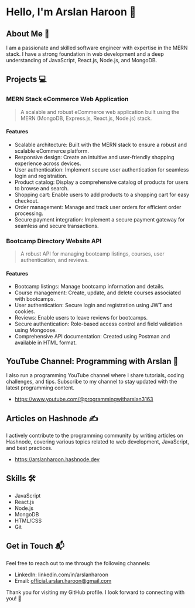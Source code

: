 # Hello, I'm Arslan Haroon 👋

## About Me 🚀

I am a passionate and skilled software engineer with expertise in the MERN stack. I have a strong foundation in web development and a deep understanding of JavaScript, React.js, Node.js, and MongoDB.

## Projects 💻

### MERN Stack eCommerce Web Application

> A scalable and robust eCommerce web application built using the MERN (MongoDB, Express.js, React.js, Node.js) stack.

#### Features

- Scalable architecture: Built with the MERN stack to ensure a robust and scalable eCommerce platform.
- Responsive design: Create an intuitive and user-friendly shopping experience across devices.
- User authentication: Implement secure user authentication for seamless login and registration.
- Product catalog: Display a comprehensive catalog of products for users to browse and search.
- Shopping cart: Enable users to add products to a shopping cart for easy checkout.
- Order management: Manage and track user orders for efficient order processing.
- Secure payment integration: Implement a secure payment gateway for seamless and secure transactions.

### Bootcamp Directory Website API

> A robust API for managing bootcamp listings, courses, user authentication, and reviews.

#### Features

- Bootcamp listings: Manage bootcamp information and details.
- Course management: Create, update, and delete courses associated with bootcamps.
- User authentication: Secure login and registration using JWT and cookies.
- Reviews: Enable users to leave reviews for bootcamps.
- Secure authentication: Role-based access control and field validation using Mongoose.
- Comprehensive API documentation: Created using Postman and available in HTML format.
  
## YouTube Channel: Programming with Arslan 🎥

I also run a programming YouTube channel where I share tutorials, coding challenges, and tips. Subscribe to my channel to stay updated with the latest programming content.

- https://www.youtube.com/@programmingwitharslan3163

## Articles on Hashnode ✍️

I actively contribute to the programming community by writing articles on Hashnode, covering various topics related to web development, JavaScript, and best practices.

- https://arslanharoon.hashnode.dev

## Skills 🛠️

- JavaScript
- React.js
- Node.js
- MongoDB
- HTML/CSS
- Git

## Get in Touch 📬

Feel free to reach out to me through the following channels:

- LinkedIn: linkedin.com/in/arslanharoon
- Email: official.arslan.haroon@gmail.com

Thank you for visiting my GitHub profile. I look forward to connecting with you! 🤝
